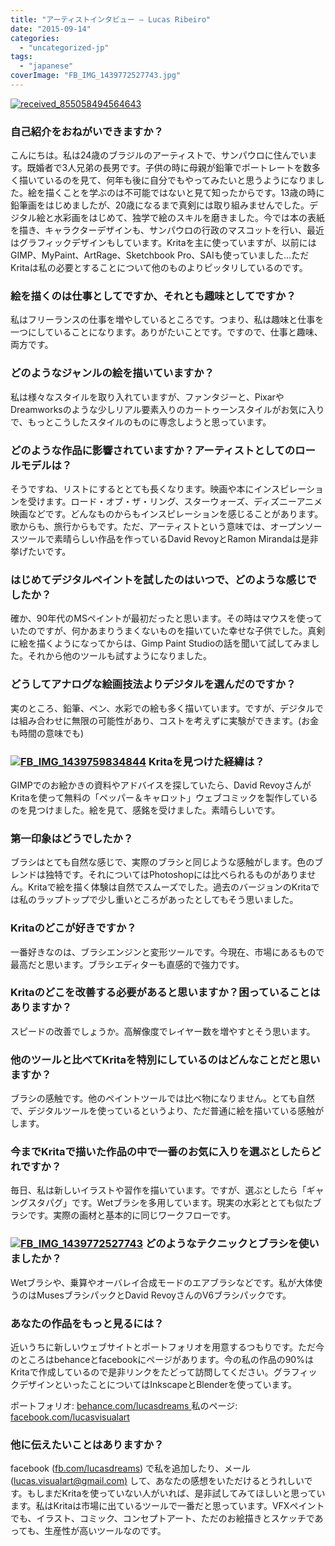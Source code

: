 ```yaml
---
title: "アーティストインタビュー – Lucas Ribeiro"
date: "2015-09-14"
categories: 
  - "uncategorized-jp"
tags: 
  - "japanese"
coverImage: "FB_IMG_1439772527743.jpg"
---
```


[![received_855058494564643](images/received_855058494564643.jpeg)](https://krita.org/wp-content/uploads/2015/09/received_855058494564643.jpeg)

### 自己紹介をおねがいできますか？

こんにちは。私は24歳のブラジルのアーティストで、サンパウロに住んでいます。既婚者で3人兄弟の長男です。子供の時に母親が鉛筆でポートレートを数多く描いているのを見て、何年も後に自分でもやってみたいと思うようになりました。絵を描くことを学ぶのは不可能ではないと見て知ったからです。13歳の時に鉛筆画をはじめましたが、20歳になるまで真剣には取り組みませんでした。デジタル絵と水彩画をはじめて、独学で絵のスキルを磨きました。今では本の表紙を描き、キャラクターデザインも、サンパウロの行政のマスコットを行い、最近はグラフィックデザインもしています。Kritaを主に使っていますが、以前にはGIMP、MyPaint、ArtRage、Sketchbook Pro、SAIも使っていました…ただKritaは私の必要とすることについて他のものよりピッタリしているのです。

### 絵を描くのは仕事としてですか、それとも趣味としてですか？

私はフリーランスの仕事を増やしているところです。つまり、私は趣味と仕事を一つにしていることになります。ありがたいことです。ですので、仕事と趣味、両方です。

### どのようなジャンルの絵を描いていますか？

私は様々なスタイルを取り入れていますが、ファンタジーと、PixarやDreamworksのような少しリアル要素入りのカートゥーンスタイルがお気に入りで、もっとこうしたスタイルのものに専念しようと思っています。

### どのような作品に影響されていますか？アーティストとしてのロールモデルは？

そうですね、リストにするととても長くなります。映画や本にインスピレーションを受けます。ロード・オブ・ザ・リング、スターウォーズ、ディズニーアニメ映画などです。どんなものからもインスピレーションを感じることがあります。歌からも、旅行からもです。ただ、アーティストという意味では、オープンソースツールで素晴らしい作品を作っているDavid RevoyとRamon Mirandaは是非挙げたいです。

### はじめてデジタルペイントを試したのはいつで、どのような感じでしたか？

確か、90年代のMSペイントが最初だったと思います。その時はマウスを使っていたのですが、何かあまりうまくないものを描いていた幸せな子供でした。真剣に絵を描くようになってからは、Gimp Paint Studioの話を聞いて試してみました。それから他のツールも試すようになりました。

### どうしてアナログな絵画技法よりデジタルを選んだのですか？

実のところ、鉛筆、ペン、水彩での絵も多く描いています。ですが、デジタルでは組み合わせに無限の可能性があり、コストを考えずに実験ができます。(お金も時間の意味でも)

### [![FB_IMG_1439759834844](images/FB_IMG_1439759834844.jpg)](https://krita.org/wp-content/uploads/2015/09/FB_IMG_1439759834844.jpg) Kritaを見つけた経緯は？

GIMPでのお絵かきの資料やアドバイスを探していたら、David RevoyさんがKritaを使って無料の「ペッパー＆キャロット」ウェブコミックを製作しているのを見つけました。絵を見て、感銘を受けました。素晴らしいです。

### 第一印象はどうでしたか？

ブラシはとても自然な感じで、実際のブラシと同じような感触がします。色のブレンドは独特です。それについてはPhotoshopには比べられるものがありません。Kritaで絵を描く体験は自然でスムーズでした。過去のバージョンのKritaでは私のラップトップで少し重いところがあったとしてもそう思いました。

### Kritaのどこが好きですか？

一番好きなのは、ブラシエンジンと変形ツールです。今現在、市場にあるもので最高だと思います。ブラシエディターも直感的で強力です。

### Kritaのどこを改善する必要があると思いますか？困っていることはありますか？

スピードの改善でしょうか。高解像度でレイヤー数を増やすとそう思います。

### 他のツールと比べてKritaを特別にしているのはどんなことだと思いますか？

ブラシの感触です。他のペイントツールでは比べ物になりません。とても自然で、デジタルツールを使っているというより、ただ普通に絵を描いている感触がします。

### 今までKritaで描いた作品の中で一番のお気に入りを選ぶとしたらどれですか？

毎日、私は新しいイラストや習作を描いています。ですが、選ぶとしたら「ギャングスタパグ」です。Wetブラシを多用しています。現実の水彩ととても似たブラシです。実際の画材と基本的に同じワークフローです。

### [![FB_IMG_1439772527743](images/FB_IMG_1439772527743.jpg)](https://krita.org/wp-content/uploads/2015/09/FB_IMG_1439772527743.jpg) どのようなテクニックとブラシを使いましたか？

Wetブラシや、乗算やオーバレイ合成モードのエアブラシなどです。私が大体使うのはMusesブラシパックとDavid RevoyさんのV6ブラシパックです。

### あなたの作品をもっと見るには？

近いうちに新しいウェブサイトとポートフォリオを用意するつもりです。ただ今のところはbehanceとfacebookにページがあります。今の私の作品の90%はKritaで作成しているので是非リンクをたどって訪問してください。グラフィックデザインといったことについてはInkscapeとBlenderを使っています。

ポートフォリオ: [behance.com/lucasdreams ](http://behance.com/lucasdreams) 私のページ: [facebook.com/lucasvisualart](http://facebook.com/lucasvisualart)

### 他に伝えたいことはありますか？

facebook ([fb.com/lucasdreams](http://fb.com/lucasdreams)) で私を追加したり、メール ([lucas.visualart@gmail.com)](mailto:lucas.visualart@gmail.com) して、あなたの感想をいただけるとうれしいです。もしまだKritaを使っていない人がいれば、是非試してみてほしいと思っています。私はKritaは市場に出ているツールで一番だと思っています。VFXペイントでも、イラスト、コミック、コンセプトアート、ただのお絵描きとスケッチであっても、生産性が高いツールなのです。
